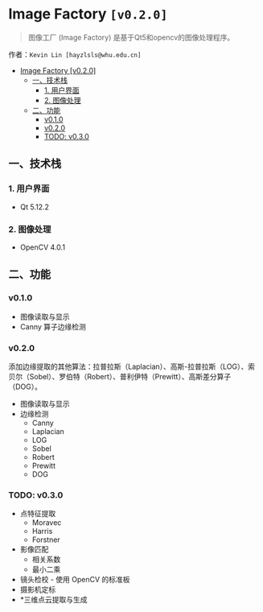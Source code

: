 # Image Factory `[v0.2.0]`

> 图像工厂 (Image Factory) 是基于Qt5和opencv的图像处理程序。

作者：`Kevin Lin [hayzlsls@whu.edu.cn]`

* [Image Factory [v0\.2\.0]](#image-factory-v020)
  * [一、技术栈](#%E4%B8%80%E6%8A%80%E6%9C%AF%E6%A0%88)
    * [1\. 用户界面](#1-%E7%94%A8%E6%88%B7%E7%95%8C%E9%9D%A2)
    * [2\. 图像处理](#2-%E5%9B%BE%E5%83%8F%E5%A4%84%E7%90%86)
  * [二、功能](#%E4%BA%8C%E5%8A%9F%E8%83%BD)
    * [v0\.1\.0](#v010)
    * [v0\.2\.0](#v020)
    * [TODO: v0\.3\.0](#todo-v030)

## 一、技术栈
### 1. 用户界面
- Qt 5.12.2

### 2. 图像处理
- OpenCV 4.0.1

## 二、功能
### v0.1.0
- 图像读取与显示
- Canny 算子边缘检测

### v0.2.0
添加边缘提取的其他算法：拉普拉斯（Laplacian）、高斯-拉普拉斯（LOG）、索贝尔（Sobel）、罗伯特（Robert）、普利伊特（Prewitt）、高斯差分算子（DOG）。

- 图像读取与显示
- 边缘检测
  - Canny
  - Laplacian
  - LOG
  - Sobel
  - Robert
  - Prewitt
  - DOG

### TODO: v0.3.0
- 点特征提取
  - Moravec
  - Harris
  - Forstner
- 影像匹配
  - 相关系数
  - 最小二乘
- 镜头检校 - 使用 OpenCV 的标准板
- 摄影机定标
- *三维点云提取与生成